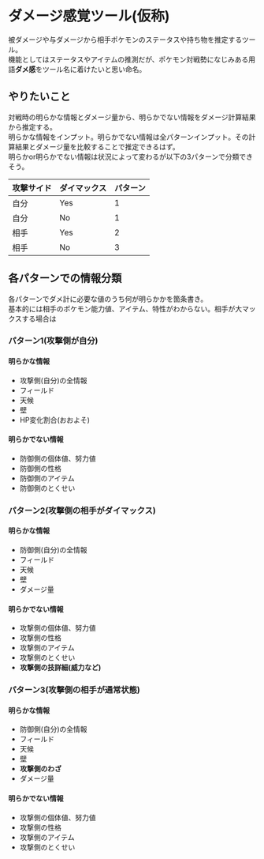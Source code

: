 # ダメージ感覚ツール(仮称)
被ダメージや与ダメージから相手ポケモンのステータスや持ち物を推定するツール。  
機能としてはステータスやアイテムの推測だが、ポケモン対戦勢になじみある用語**ダメ感**をツール名に着けたいと思い命名。

## やりたいこと
対戦時の明らかな情報とダメージ量から、明らかでない情報をダメージ計算結果から推定する。  
明らかな情報をインプット。明らかでない情報は全パターンインプット。その計算結果とダメージ量を比較することで推定できるはず。  
明らかor明らかでない情報は状況によって変わるが以下の3パターンで分類できそう。

|攻撃サイド|ダイマックス|パターン|
|----|----|----|
|自分|Yes|1|
|自分|No|1|
|相手|Yes|2|
|相手|No|3|

## 各パターンでの情報分類
各パターンでダメ計に必要な値のうち何が明らかかを箇条書き。  
基本的には相手のポケモン能力値、アイテム、特性がわからない。相手が大マックスする場合は
### パターン1(攻撃側が自分)
#### 明らかな情報
- 攻撃側(自分)の全情報
- フィールド
- 天候
- 壁
- HP変化割合(おおよそ)
#### 明らかでない情報
- 防御側の個体値、努力値
- 防御側の性格
- 防御側のアイテム
- 防御側のとくせい
### パターン2(攻撃側の相手がダイマックス)
#### 明らかな情報
- 防御側(自分)の全情報
- フィールド
- 天候
- 壁
- ダメージ量
#### 明らかでない情報
- 攻撃側の個体値、努力値
- 攻撃側の性格
- 攻撃側のアイテム
- 攻撃側のとくせい
- **攻撃側の技詳細(威力など)**
### パターン3(攻撃側の相手が通常状態)
#### 明らかな情報
- 防御側(自分)の全情報
- フィールド
- 天候
- 壁
- **攻撃側のわざ**
- ダメージ量
#### 明らかでない情報
- 攻撃側の個体値、努力値
- 攻撃側の性格
- 攻撃側のアイテム
- 攻撃側のとくせい